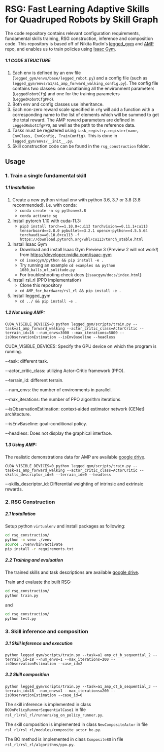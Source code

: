 # RSG: Fast Learning Adaptive Skills for Quadruped Robots by Skill Graph

The code repository contains relevant configuration requirements, fundamental skills training, RSG construction, inference and composition code. This repository is based off of Nikita Rudin's [legged_gym](https://github.com/leggedrobotics/legged_gym) and [AMP](https://bit.ly/3hpvbD6) repo, and enables us to train policies using [Isaac Gym](https://developer.nvidia.com/isaac-gym).

##### 1.1 CODE STRUCTURE


1. Each env is defined by an env file (`legged_gym/envs/base/legged_robot.py`) and a config file (such as `legged_gym/envs/a1/a1_amp_forward_walking_config.py`). The config file contains two classes: one conatianing all the environment parameters (`LeggedRobotCfg`) and one for the training parameters (`LeggedRobotCfgPPo`).
2. Both env and config classes use inheritance.
3. Each non-zero reward scale specified in `cfg` will add a function with a corresponding name to the list of elements which will be summed to get the total reward. The AMP reward parameters are defined in `LeggedRobotCfgPPO`, as well as the path to the reference data.
4. Tasks must be registered using `task_registry.register(name, EnvClass, EnvConfig, TrainConfig)`. This is done in `legged_gym/envs/__init__.py`.
5. Skill construction code can be found in the `rsg_construction` folder.
   

## Usage

### 1. Train a single fundamental skill
##### 1.1 Installation

1. Create a new python virtual env with python 3.6, 3.7 or 3.8 (3.8 recommended). i.e. with conda:
   - `conda create -n sg python==3.8`
   - `conda activate sg`
2. Install pytorch 1.10 with cuda-11.3:
   - `pip3 install torch==1.10.0+cu113 torchvision==0.11.1+cu113 tensorboard==2.8.0 pybullet==3.2.1 opencv-python==4.5.5.64 torchaudio==0.10.0+cu113 -f https://download.pytorch.org/whl/cu113/torch_stable.html`
3. Install Isaac Gym
   - Download and install Isaac Gym Preview 3 (Preview 2 will not work!) from https://developer.nvidia.com/isaac-gym
   - `cd isaacgym/python && pip install -e .`
   - Try running an example `cd examples && python 1080_balls_of_solitude.py`
   - For troubleshooting check docs (`isaacgym/docs/index.html`)
4. Install rsl_rl (PPO implementation)
   - Clone this repository
   - `cd AMP_for_hardware/rsl_rl && pip install -e .`
5. Install legged_gym
   - `cd ../ && pip install -e .`

##### 1.2 Not using AMP:

```
CUDA_VISIBLE_DEVICES=0 python legged_gym/scripts/train.py --task=a1_amp_forward_walking --actor_critic_class=ActorCritic --terrain_id=16 --num_envs=3000 --max_iterations=5000 --isObservationEstimation --isEnvBaseline --headless
```

CUDA_VISIBLE_DEVICES: Specify the GPU device on which the program is running.

--task: different task.

--actor_critic_class: utilizing Actor-Critic framework (PPO).

--terrain_id: different terrain.

--num_envs: the number of environments in parallel.

--max_iterations: the number of PPO algorithm iterations.

--isObservationEstimation: context-aided estimator network (CENet) architecture.

--isEnvBaseline: goal-conditional policy.

--headless: Does not display the graphical interface.

##### 1.3 Using AMP:

The realistic demonstrations data for AMP are available [google drive](https://drive.google.com/drive/folders/13-zO4nEXpO8GyfT-_Lj77RWGAWs7o92c?usp=drive_link).

```
CUDA_VISIBLE_DEVICES=0 python legged_gym/scripts/train.py --task=a1_amp_forward_walking --actor_critic_class=ActorCritic --skills_descriptor_id=5 --terrain_id=0 --headless
```

--skills_descriptor_id: Differential weighting of intrinsic and extrinsic rewards.

### 2. RSG Construction

##### 2.1 Installation

Setup python `virtualenv` and install  packages as following:

```bash
cd rsg_construction/
python -m venv ./venv
source ./venv/bin/activate
pip install -r requirements.txt
```

##### 2.2 Training and evaluation

The trained skills and task descriptions are available [google drive](https://drive.google.com/file/d/1Rb6FBOC19RJNcucNqnV60VEWv0IVX-vX/view?usp=drive_link).

Train and evaluate the built RSG:

```bash
cd rsg_construction/
python train.py
```

and

```bash
cd rsg_construction/
python test.py
```

### 3. Skill inference and composition

##### 3.1 Skill inference and execution

```
python legged_gym/scripts/train.py --task=a1_amp_ct_b_sequential_2 --terrain_id=18 --num_envs=1 --max_iterations=200 --isObservationEstimation --case_id=2
```

##### 3.2 Skill composition

```
python legged_gym/scripts/train.py --task=a1_amp_ct_b_sequential_3 --terrain_id=18 --num_envs=1 --max_iterations=200 --isObservationEstimation --case_id=0
```

The skill inference is implemented in class `BOOnPolicyRunnerSequentialCase1` in file `rsl_rl/rsl_rl/runners/sg_on_policy_runner.py`.

The skill composition is implemented in class `NewCompositeActor` in file `rsl_rl/rsl_rl/modules/composite_actor_bo.py`.

The BO method is implemented in class `CompositeBO` in file `rsl_rl/rsl_rl/algorithms/ppo.py`.

